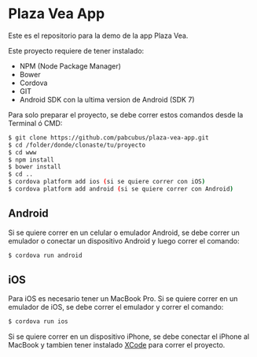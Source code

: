 # Plaza Vea App
Este es el repositorio para la demo de la app Plaza Vea.

Este proyecto requiere de tener instalado:
- NPM (Node Package Manager)
- Bower
- Cordova
- GIT
- Android SDK con la ultima version de Android (SDK 7)

Para solo preparar el proyecto, se debe correr estos comandos desde la Terminal ó CMD:
```sh
$ git clone https://github.com/pabcubus/plaza-vea-app.git
$ cd /folder/donde/clonaste/tu/proyecto
$ cd www
$ npm install
$ bower install
$ cd ..
$ cordova platform add ios (si se quiere correr con iOS)
$ cordova platform add android (si se quiere correr con Android)
```

## Android
Si se quiere correr en un celular o emulador Android, se debe correr un emulador o conectar un dispositivo Android y luego correr el comando:
```sh
$ cordova run android
```
## iOS
Para iOS es necesario tener un MacBook Pro.
Si se quiere correr en un emulador de iOS, se debe correr el emulador y correr el comando:
```sh
$ cordova run ios
```
Si se quiere correr en un dispositivo iPhone, se debe conectar el iPhone al MacBook y tambien tener instalado [XCode](https://developer.apple.com/xcode/) para correr el proyecto.

